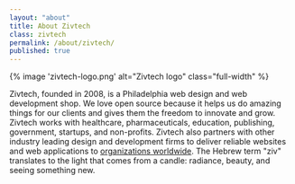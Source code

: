 ```yaml
---
layout: "about"
title: About Zivtech
class: zivtech
permalink: /about/zivtech/
published: true
---
```

{% image 'zivtech-logo.png' alt="Zivtech logo" class="full-width" %}

Zivtech, founded in 2008, is a Philadelphia web design and web development shop. We love open source because it helps us do amazing things for our clients and gives them the freedom to innovate and grow. Zivtech works with healthcare, pharmaceuticals, education, publishing, government, startups, and non-profits. Zivtech also partners with other industry leading design and development firms to deliver reliable websites and web applications to [organizations worldwide](https://www.zivtech.com/work). The Hebrew term "ziv" translates to the light that comes from a candle: radiance, beauty, and seeing something new.